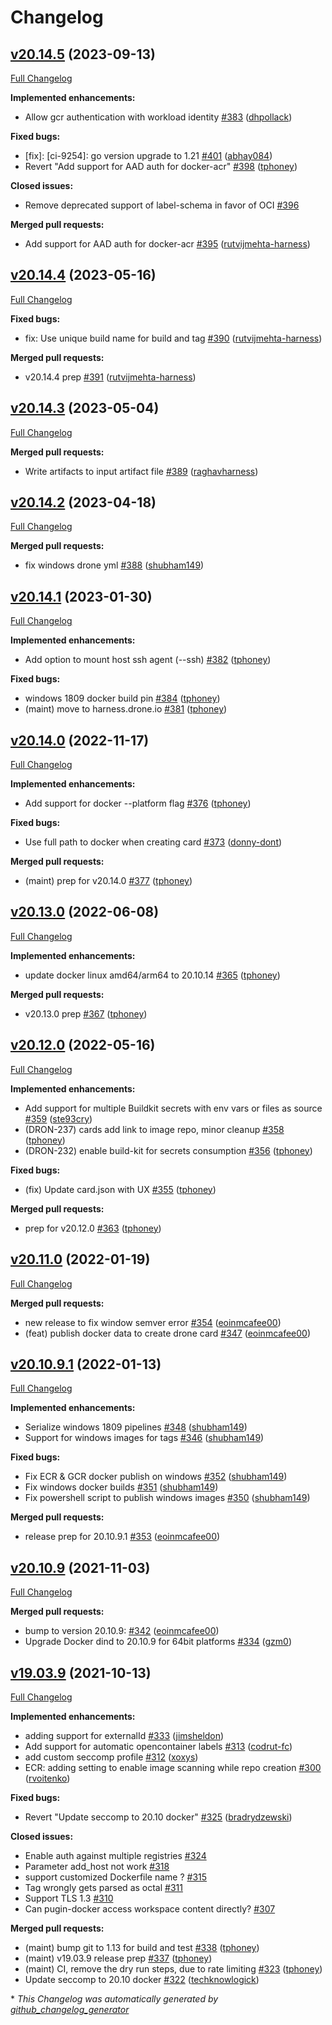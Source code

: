 # Changelog

## [v20.14.5](https://github.com/drone-plugins/drone-docker/tree/v20.14.5) (2023-09-13)

[Full Changelog](https://github.com/drone-plugins/drone-docker/compare/v20.14.4...v20.14.5)

**Implemented enhancements:**

- Allow gcr authentication with workload identity [\#383](https://github.com/drone-plugins/drone-docker/pull/383) ([dhpollack](https://github.com/dhpollack))

**Fixed bugs:**

- \[fix\]: \[ci-9254\]: go version upgrade to 1.21 [\#401](https://github.com/drone-plugins/drone-docker/pull/401) ([abhay084](https://github.com/abhay084))
- Revert "Add support for AAD auth for docker-acr" [\#398](https://github.com/drone-plugins/drone-docker/pull/398) ([tphoney](https://github.com/tphoney))

**Closed issues:**

- Remove deprecated support of label-schema in favor of OCI [\#396](https://github.com/drone-plugins/drone-docker/issues/396)

**Merged pull requests:**

- Add support for AAD auth for docker-acr [\#395](https://github.com/drone-plugins/drone-docker/pull/395) ([rutvijmehta-harness](https://github.com/rutvijmehta-harness))

## [v20.14.4](https://github.com/drone-plugins/drone-docker/tree/v20.14.4) (2023-05-16)

[Full Changelog](https://github.com/drone-plugins/drone-docker/compare/v20.14.3...v20.14.4)

**Fixed bugs:**

- fix: Use unique build name for build and tag [\#390](https://github.com/drone-plugins/drone-docker/pull/390) ([rutvijmehta-harness](https://github.com/rutvijmehta-harness))

**Merged pull requests:**

- v20.14.4 prep [\#391](https://github.com/drone-plugins/drone-docker/pull/391) ([rutvijmehta-harness](https://github.com/rutvijmehta-harness))

## [v20.14.3](https://github.com/drone-plugins/drone-docker/tree/v20.14.3) (2023-05-04)

[Full Changelog](https://github.com/drone-plugins/drone-docker/compare/v20.14.2...v20.14.3)

**Merged pull requests:**

- Write artifacts to input artifact file [\#389](https://github.com/drone-plugins/drone-docker/pull/389) ([raghavharness](https://github.com/raghavharness))

## [v20.14.2](https://github.com/drone-plugins/drone-docker/tree/v20.14.2) (2023-04-18)

[Full Changelog](https://github.com/drone-plugins/drone-docker/compare/v20.14.1...v20.14.2)

**Merged pull requests:**

- fix windows drone yml [\#388](https://github.com/drone-plugins/drone-docker/pull/388) ([shubham149](https://github.com/shubham149))

## [v20.14.1](https://github.com/drone-plugins/drone-docker/tree/v20.14.1) (2023-01-30)

[Full Changelog](https://github.com/drone-plugins/drone-docker/compare/v20.14.0...v20.14.1)

**Implemented enhancements:**

- Add option to mount host ssh agent \(--ssh\) [\#382](https://github.com/drone-plugins/drone-docker/pull/382) ([tphoney](https://github.com/tphoney))

**Fixed bugs:**

- windows 1809 docker build pin [\#384](https://github.com/drone-plugins/drone-docker/pull/384) ([tphoney](https://github.com/tphoney))
- \(maint\) move to harness.drone.io [\#381](https://github.com/drone-plugins/drone-docker/pull/381) ([tphoney](https://github.com/tphoney))

## [v20.14.0](https://github.com/drone-plugins/drone-docker/tree/v20.14.0) (2022-11-17)

[Full Changelog](https://github.com/drone-plugins/drone-docker/compare/v20.13.0...v20.14.0)

**Implemented enhancements:**

- Add support for docker --platform flag [\#376](https://github.com/drone-plugins/drone-docker/pull/376) ([tphoney](https://github.com/tphoney))

**Fixed bugs:**

- Use full path to docker when creating card [\#373](https://github.com/drone-plugins/drone-docker/pull/373) ([donny-dont](https://github.com/donny-dont))

**Merged pull requests:**

- \(maint\) prep for v20.14.0 [\#377](https://github.com/drone-plugins/drone-docker/pull/377) ([tphoney](https://github.com/tphoney))

## [v20.13.0](https://github.com/drone-plugins/drone-docker/tree/v20.13.0) (2022-06-08)

[Full Changelog](https://github.com/drone-plugins/drone-docker/compare/v20.12.0...v20.13.0)

**Implemented enhancements:**

- update docker linux amd64/arm64 to 20.10.14 [\#365](https://github.com/drone-plugins/drone-docker/pull/365) ([tphoney](https://github.com/tphoney))

**Merged pull requests:**

- v20.13.0 prep [\#367](https://github.com/drone-plugins/drone-docker/pull/367) ([tphoney](https://github.com/tphoney))

## [v20.12.0](https://github.com/drone-plugins/drone-docker/tree/v20.12.0) (2022-05-16)

[Full Changelog](https://github.com/drone-plugins/drone-docker/compare/v20.11.0...v20.12.0)

**Implemented enhancements:**

- Add support for multiple Buildkit secrets with env vars or files as source [\#359](https://github.com/drone-plugins/drone-docker/pull/359) ([ste93cry](https://github.com/ste93cry))
- \(DRON-237\) cards add link to image repo, minor cleanup [\#358](https://github.com/drone-plugins/drone-docker/pull/358) ([tphoney](https://github.com/tphoney))
- \(DRON-232\) enable build-kit for secrets consumption [\#356](https://github.com/drone-plugins/drone-docker/pull/356) ([tphoney](https://github.com/tphoney))

**Fixed bugs:**

- \(fix\) Update card.json with UX [\#355](https://github.com/drone-plugins/drone-docker/pull/355) ([tphoney](https://github.com/tphoney))

**Merged pull requests:**

- prep for v20.12.0 [\#363](https://github.com/drone-plugins/drone-docker/pull/363) ([tphoney](https://github.com/tphoney))

## [v20.11.0](https://github.com/drone-plugins/drone-docker/tree/v20.11.0) (2022-01-19)

[Full Changelog](https://github.com/drone-plugins/drone-docker/compare/v20.10.9.1...v20.11.0)

**Merged pull requests:**

- new release to fix window semver error [\#354](https://github.com/drone-plugins/drone-docker/pull/354) ([eoinmcafee00](https://github.com/eoinmcafee00))
- \(feat\) publish docker data to create drone card [\#347](https://github.com/drone-plugins/drone-docker/pull/347) ([eoinmcafee00](https://github.com/eoinmcafee00))

## [v20.10.9.1](https://github.com/drone-plugins/drone-docker/tree/v20.10.9.1) (2022-01-13)

[Full Changelog](https://github.com/drone-plugins/drone-docker/compare/v20.10.9...v20.10.9.1)

**Implemented enhancements:**

- Serialize windows 1809 pipelines [\#348](https://github.com/drone-plugins/drone-docker/pull/348) ([shubham149](https://github.com/shubham149))
- Support for windows images for tags [\#346](https://github.com/drone-plugins/drone-docker/pull/346) ([shubham149](https://github.com/shubham149))

**Fixed bugs:**

- Fix ECR & GCR docker publish on windows [\#352](https://github.com/drone-plugins/drone-docker/pull/352) ([shubham149](https://github.com/shubham149))
- Fix windows docker builds [\#351](https://github.com/drone-plugins/drone-docker/pull/351) ([shubham149](https://github.com/shubham149))
- Fix powershell script to publish windows images [\#350](https://github.com/drone-plugins/drone-docker/pull/350) ([shubham149](https://github.com/shubham149))

**Merged pull requests:**

- release prep for 20.10.9.1 [\#353](https://github.com/drone-plugins/drone-docker/pull/353) ([eoinmcafee00](https://github.com/eoinmcafee00))

## [v20.10.9](https://github.com/drone-plugins/drone-docker/tree/v20.10.9) (2021-11-03)

[Full Changelog](https://github.com/drone-plugins/drone-docker/compare/v19.03.9...v20.10.9)

**Merged pull requests:**

- bump to version 20.10.9: [\#342](https://github.com/drone-plugins/drone-docker/pull/342) ([eoinmcafee00](https://github.com/eoinmcafee00))
- Upgrade Docker dind to 20.10.9 for 64bit platforms [\#334](https://github.com/drone-plugins/drone-docker/pull/334) ([gzm0](https://github.com/gzm0))

## [v19.03.9](https://github.com/drone-plugins/drone-docker/tree/v19.03.9) (2021-10-13)

[Full Changelog](https://github.com/drone-plugins/drone-docker/compare/v19.03.8...v19.03.9)

**Implemented enhancements:**

- adding support for externalId [\#333](https://github.com/drone-plugins/drone-docker/pull/333) ([jimsheldon](https://github.com/jimsheldon))
- Add support for automatic opencontainer labels [\#313](https://github.com/drone-plugins/drone-docker/pull/313) ([codrut-fc](https://github.com/codrut-fc))
- add custom seccomp profile [\#312](https://github.com/drone-plugins/drone-docker/pull/312) ([xoxys](https://github.com/xoxys))
- ECR: adding setting to enable image scanning while repo creation [\#300](https://github.com/drone-plugins/drone-docker/pull/300) ([rvoitenko](https://github.com/rvoitenko))

**Fixed bugs:**

- Revert "Update seccomp to 20.10 docker" [\#325](https://github.com/drone-plugins/drone-docker/pull/325) ([bradrydzewski](https://github.com/bradrydzewski))

**Closed issues:**

- Enable auth against multiple registries [\#324](https://github.com/drone-plugins/drone-docker/issues/324)
- Parameter add\_host not work [\#318](https://github.com/drone-plugins/drone-docker/issues/318)
- support customized Dockerfile name ? [\#315](https://github.com/drone-plugins/drone-docker/issues/315)
- Tag wrongly gets parsed as octal [\#311](https://github.com/drone-plugins/drone-docker/issues/311)
- Support TLS 1.3 [\#310](https://github.com/drone-plugins/drone-docker/issues/310)
- Can pugin-docker access workspace content directly?  [\#307](https://github.com/drone-plugins/drone-docker/issues/307)

**Merged pull requests:**

- \(maint\) bump git to 1.13 for build and test [\#338](https://github.com/drone-plugins/drone-docker/pull/338) ([tphoney](https://github.com/tphoney))
- \(maint\) v19.03.9 release prep [\#337](https://github.com/drone-plugins/drone-docker/pull/337) ([tphoney](https://github.com/tphoney))
- \(maint\) CI, remove the dry run steps, due to rate limiting [\#323](https://github.com/drone-plugins/drone-docker/pull/323) ([tphoney](https://github.com/tphoney))
- Update seccomp to 20.10 docker [\#322](https://github.com/drone-plugins/drone-docker/pull/322) ([techknowlogick](https://github.com/techknowlogick))



\* *This Changelog was automatically generated by [github_changelog_generator](https://github.com/github-changelog-generator/github-changelog-generator)*
